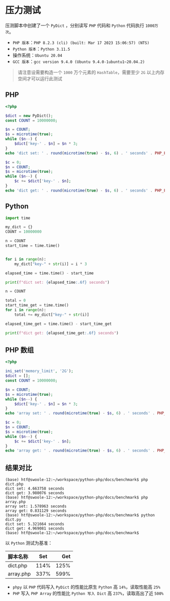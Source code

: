 
# 压力测试
压测脚本中创建了一个 `PyDict` ，分别读写 `PHP` 代码和 `Python` 代码执行 `1000万次`。

- `PHP 版本`：`PHP 8.2.3 (cli) (built: Mar 17 2023 15:06:57) (NTS)`
- `Python 版本`：`Python 3.11.5`
- 操作系统：`Ubuntu 20.04`
- `GCC 版本`：`gcc version 9.4.0 (Ubuntu 9.4.0-1ubuntu1~20.04.2)`

> 请注意设需要构造一个 `1000` 万个元素的 `HashTable`，需要至少 `2G` 以上内存空间才可以运行此测试

## PHP

```php
<?php

$dict = new PyDict();
const COUNT = 10000000;

$n = COUNT;
$s = microtime(true);
while ($n--) {
    $dict['key-' . $n] = $n * 3;
}
echo 'dict set: ' . round(microtime(true) - $s, 6) . ' seconds' . PHP_EOL;

$c = 0;
$n = COUNT;
$s = microtime(true);
while ($n--) {
    $c += $dict['key-' . $n];
}
echo 'dict get: ' . round(microtime(true) - $s, 6) . ' seconds' . PHP_EOL;
```


## Python
```python
import time

my_dict = {}
COUNT = 10000000

n = COUNT
start_time = time.time()


for i in range(n):
    my_dict["key-" + str(i)] = i * 3

elapsed_time = time.time() - start_time

print(f"dict set: {elapsed_time:.6f} seconds")

n = COUNT

total = 0
start_time_get = time.time()
for i in range(n):
    total += my_dict["key-" + str(i)]

elapsed_time_get = time.time() - start_time_get

print(f"dict get: {elapsed_time_get:.6f} seconds")
```

## PHP 数组
```php
<?php

ini_set('memory_limit', '2G');
$dict = [];
const COUNT = 10000000;

$n = COUNT;
$s = microtime(true);
while ($n--) {
    $dict['key-' . $n] = $n * 3;
}
echo 'array set: ' . round(microtime(true) - $s, 6) . ' seconds' . PHP_EOL;

$c = 0;
$n = COUNT;
$s = microtime(true);
while ($n--) {
    $c += $dict['key-' . $n];
}
echo 'array get: ' . round(microtime(true) - $s, 6) . ' seconds' . PHP_EOL;
```

## 结果对比

```shell
(base) htf@swoole-12:~/workspace/python-php/docs/benchmark$ php dict.php 
dict set: 4.663758 seconds
dict get: 3.980076 seconds
(base) htf@swoole-12:~/workspace/python-php/docs/benchmark$ php array.php 
array set: 1.578963 seconds
array get: 0.831129 seconds
(base) htf@swoole-12:~/workspace/python-php/docs/benchmark$ python dict.py 
dict set: 5.321664 seconds
dict get: 4.969081 seconds
(base) htf@swoole-12:~/workspace/python-php/docs/benchmark$
```

以 `Python` 测试为基准：

| 脚本名称      | Set  | 	Get |
|:----------|:----:|-----:|
| dict.php  | 114% | 125% |
| array.php | 337% | 599% |


- `phpy` 以 `PHP` 代码写入 `PyDict` 的性能比原生 `Python` 高 `14%`，读取性能高 `25%`
- `PHP` 写入 `PHP Array` 的性能比 `Python 写入 Dict` 高 `237%`，读取高出了近 `500%`
